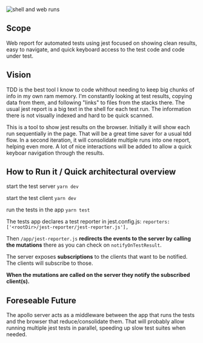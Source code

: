 

![shell and web runs](https://user-images.githubusercontent.com/217240/88461498-64c22b00-ce7a-11ea-8ea2-a530e7bdac9e.png)

Scope
---

Web report for automated tests using jest focused on showing clean results, easy to navigate, and quick keyboard access to the test code and code under test. 

Vision
---

TDD is the best tool I know to code whithout needing to keep big chunks of info in my own ram memory. I'm constantly looking at test results, copying data from them, and following "links" to files from the stacks there. The usual jest report is a big text in the shell for each test run. The information there is not visually indexed and hard to be quick scanned. 

This is a tool to show jest results on the browser. Initially it will show each run sequentially in the page. That will be a great time saver for a usual tdd flow. In a second iteration, it will consolidate multiple runs into one report, helping even more. A lot of nice interactions will be added to allow a quick keyboar navigation through the results.


How to Run it / Quick architectural overview
---

start the test server
`yarn dev`

start the test client
`yarn dev`

run the tests in the app
`yarn test`

The tests app declares a test reporter in jest.config.js:
`reporters: ['<rootDir>/jest-reporter/jest-reporter.js'],`

Then `/app/jest-reporter.js` **redirects the events to the server by calling the mutations** there as you can check on `notifyOnTestResult`.

The server exposes **subscriptions** to the clients that want to be notified. The clients will subscribe to those. 

**When the mutations are called on the server they notify the subscribed client(s).**


Foreseable Future
---

The apollo server acts as a middleware between the app that runs the tests and the browser that reduce/consolidate them. That will probably allow running multiple jest tests in parallel, speeding up slow test suites when needed. 

